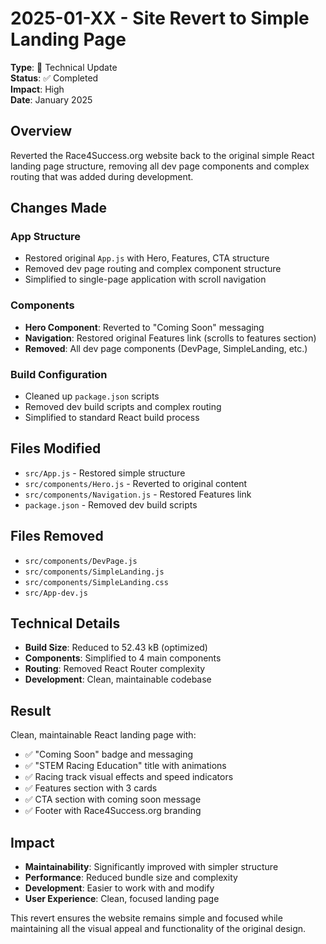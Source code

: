 # 2025-01-XX - Site Revert to Simple Landing Page

**Type**: 🔧 Technical Update  
**Status**: ✅ Completed  
**Impact**: High  
**Date**: January 2025

## Overview

Reverted the Race4Success.org website back to the original simple React landing page structure, removing all dev page components and complex routing that was added during development.

## Changes Made

### App Structure
- Restored original `App.js` with Hero, Features, CTA structure
- Removed dev page routing and complex component structure
- Simplified to single-page application with scroll navigation

### Components
- **Hero Component**: Reverted to "Coming Soon" messaging
- **Navigation**: Restored original Features link (scrolls to features section)
- **Removed**: All dev page components (DevPage, SimpleLanding, etc.)

### Build Configuration
- Cleaned up `package.json` scripts
- Removed dev build scripts and complex routing
- Simplified to standard React build process

## Files Modified

- `src/App.js` - Restored simple structure
- `src/components/Hero.js` - Reverted to original content
- `src/components/Navigation.js` - Restored Features link
- `package.json` - Removed dev build scripts

## Files Removed

- `src/components/DevPage.js`
- `src/components/SimpleLanding.js`
- `src/components/SimpleLanding.css`
- `src/App-dev.js`

## Technical Details

- **Build Size**: Reduced to 52.43 kB (optimized)
- **Components**: Simplified to 4 main components
- **Routing**: Removed React Router complexity
- **Development**: Clean, maintainable codebase

## Result

Clean, maintainable React landing page with:
- ✅ "Coming Soon" badge and messaging
- ✅ "STEM Racing Education" title with animations
- ✅ Racing track visual effects and speed indicators
- ✅ Features section with 3 cards
- ✅ CTA section with coming soon message
- ✅ Footer with Race4Success.org branding

## Impact

- **Maintainability**: Significantly improved with simpler structure
- **Performance**: Reduced bundle size and complexity
- **Development**: Easier to work with and modify
- **User Experience**: Clean, focused landing page

This revert ensures the website remains simple and focused while maintaining all the visual appeal and functionality of the original design.
